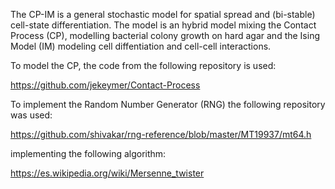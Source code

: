 The CP-IM is a general stochastic model for spatial spread and (bi-stable) cell-state differentiation. 
The model is an hybrid model mixing the Contact Process (CP), modelling bacterial colony growth on hard agar and 
the Ising Model (IM) modeling cell diffentiation and cell-cell interactions. 

To model the CP, the code from the following repository is used:

https://github.com/jekeymer/Contact-Process

To implement the Random Number Generator (RNG) the following repository was used:

https://github.com/shivakar/rng-reference/blob/master/MT19937/mt64.h

implementing the following algorithm:

https://es.wikipedia.org/wiki/Mersenne_twister

